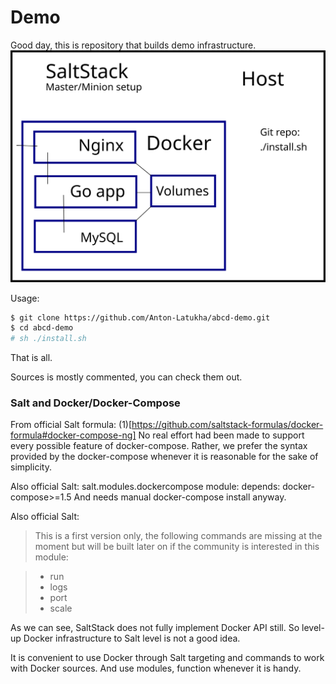 # Demo
Good day, this is repository that builds demo infrastructure.
![Here is image of infrastructure](./infrastructure.svg "This is a brushstroke.")


Usage:
```bash
$ git clone https://github.com/Anton-Latukha/abcd-demo.git
$ cd abcd-demo
# sh ./install.sh
```
That is all.

Sources is mostly commented, you can check them out.

### Salt and Docker/Docker-Compose
From official Salt formula: (1)[https://github.com/saltstack-formulas/docker-formula#docker-compose-ng]
No real effort had been made to support every possible feature of docker-compose. Rather, we prefer the syntax provided by the docker-compose whenever it is reasonable for the sake of simplicity.

Also official Salt:
salt.modules.dockercompose module: depends:	docker-compose>=1.5
And needs manual docker-compose install anyway.

Also official Salt:
>This is a first version only, the following commands are missing at the moment but will be built later on if the community is interested in this module:

>  -  run
>  -  logs
>  -  port
>  -  scale

As we can see, SaltStack does not fully implement Docker API still. So level-up Docker infrastructure to Salt level is not a good idea.

It is convenient to use Docker through Salt targeting and commands to work with Docker sources. And use modules, function whenever it is handy.
